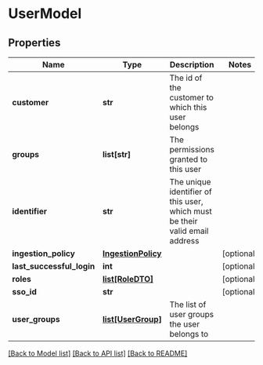 # UserModel

## Properties
Name | Type | Description | Notes
------------ | ------------- | ------------- | -------------
**customer** | **str** | The id of the customer to which this user belongs | 
**groups** | **list[str]** | The permissions granted to this user | 
**identifier** | **str** | The unique identifier of this user, which must be their valid email address | 
**ingestion_policy** | [**IngestionPolicy**](IngestionPolicy.md) |  | [optional] 
**last_successful_login** | **int** |  | [optional] 
**roles** | [**list[RoleDTO]**](RoleDTO.md) |  | [optional] 
**sso_id** | **str** |  | [optional] 
**user_groups** | [**list[UserGroup]**](UserGroup.md) | The list of user groups the user belongs to | 

[[Back to Model list]](../README.md#documentation-for-models) [[Back to API list]](../README.md#documentation-for-api-endpoints) [[Back to README]](../README.md)


